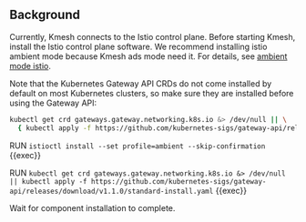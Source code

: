 ## Background

Currently, Kmesh connects to the Istio control plane. Before starting Kmesh, install the Istio control plane software. We recommend installing istio ambient mode because Kmesh ads mode need it. For details, see [ambient mode istio](https://istio.io/latest/docs/ambient/getting-started/).

Note that the Kubernetes Gateway API CRDs do not come installed by default on most Kubernetes clusters, so make sure they are installed before using the Gateway API:

```sh
kubectl get crd gateways.gateway.networking.k8s.io &> /dev/null || \
  { kubectl apply -f https://github.com/kubernetes-sigs/gateway-api/releases/download/v1.1.0/standard-install.yaml; }
```

RUN `istioctl install --set profile=ambient --skip-confirmation` {{exec}}

RUN `kubectl get crd gateways.gateway.networking.k8s.io &> /dev/null || kubectl apply -f https://github.com/kubernetes-sigs/gateway-api/releases/download/v1.1.0/standard-install.yaml` {{exec}}

Wait for component installation to complete.
